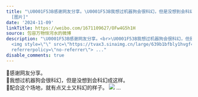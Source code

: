 ```yaml
---
title: "\U0001F53B感谢网友分享。\U0001F53B我想过机器狗会很科幻，但是没想到会科幻成这样。\U0001F53B配合这个场地，就有点又土又科幻的样子。
  [图片]"
date: '2024-11-09'
linkTitle: https://weibo.com/1671109627/OFw4G5h1H
source: 包容万物恒河水的微博
description: "\U0001F53B感谢网友分享。<br>\U0001F53B我想过机器狗会很科幻，但是没想到会科幻成这样。<br>\U0001F53B配合这个场地，就有点又土又科幻的样子。
  <img style=\"\" src=\"https://tvax3.sinaimg.cn/large/639b1bfbly1hvgf4xp8cwg20bu06o7wp.gif\"
  referrerpolicy=\"no-referrer\"> ..."
disable_comments: true
---
```

🔻感谢网友分享。<br>🔻我想过机器狗会很科幻，但是没想到会科幻成这样。<br>🔻配合这个场地，就有点又土又科幻的样子。 <img style="" src="https://tvax3.sinaimg.cn/large/639b1bfbly1hvgf4xp8cwg20bu06o7wp.gif" referrerpolicy="no-referrer"> ...